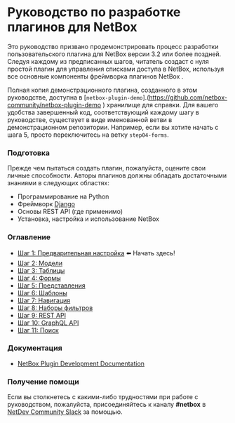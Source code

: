 # Руководство по разработке плагинов для NetBox

Это руководство призвано продемонстрировать процесс разработки пользовательского плагина для NetBox версии 3.2 или более поздней. Следуя каждому из предписанных шагов, читатель создаст с нуля простой плагин для управления списками доступа в NetBox, используя все основные компоненты фреймворка плагинов NetBox .

Полная копия демонстрационного плагина, созданного в этом руководстве, доступна в [`netbox-plugin-demo`].(https://github.com/netbox-community/netbox-plugin-demo ) хранилище для справки. Для вашего удобства завершенный код, соответствующий каждому шагу в руководстве, существует в виде именованной ветви в демонстрационном репозитории. Например, если вы хотите начать с шага 5, просто переключитесь на ветку `step04-forms`.

### Подготовка

Прежде чем пытаться создать плагин, пожалуйста, оцените свои личные способности. Авторы плагинов должны обладать достаточными знаниями в следующих областях:

* Программирование на Python
* Фреймворк [Django](https://www.djangoproject.com/)
* Основы REST API (где применимо)
* Установка, настройка и использование NetBox

### Оглавление

* [Шаг 1: Предварительная настройка](/tutorial/step01-initial-setup.md) :arrow_left: Начать здесь!
* [Шаг 2: Модели](/tutorial/step02-models.md)
* [Шаг 3: Таблицы](/tutorial/step03-tables.md)
* [Шаг 4: Формы](/tutorial/step04-forms.md)
* [Шаг 5: Представления](/tutorial/step05-views.md)
* [Шаг 6: Шаблоны](/tutorial/step06-templates.md)
* [Шаг 7: Навигация](/tutorial/step07-navigation.md)
* [Шаг 8: Наборы фильтров](/tutorial/step08-filter-sets.md)
* [Шаг 9: REST API](/tutorial/step09-rest-api.md)
* [Шаг 10: GraphQL API](/tutorial/step10-graphql-api.md)
* [Шаг 11: Поиск](/tutorial/step11-search.md)

### Документация

* [NetBox Plugin Development Documentation](https://netbox.readthedocs.io/en/stable/plugins/development/)

### Получение помощи

Если вы столкнетесь с какими-либо трудностями при работе с руководством, пожалуйста, присоединяйтесь к каналу **#netbox** в [NetDev Community Slack](https://netdev.chat/) за помощью.

